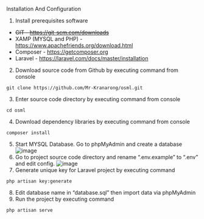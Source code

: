 Installation And Configuration

1.	Install prerequisites software
* ~~GIT - https://git-scm.com/downloads~~
* XAMP (MYSQL and PHP) - https://www.apachefriends.org/download.html
* Composer - https://getcomposer.org
* Laravel - https://laravel.com/docs/master/installation

2.	Download source code from Github by executing command from console
```console
git clone https://github.com/Mr-Kranarong/osml.git
```
3.	Enter source code directory by executing command from console
```console
cd osml
```
4.	Download dependency libraries by executing command from console
```console
composer install
```
5.  Start MYSQL Database. Go to phpMyAdmin and create a database
![image](https://user-images.githubusercontent.com/55760976/162913186-02787ed1-801f-4c2b-b140-c42e2b822ce3.png)
6.	Go to project source code directory and rename “.env.example” to “.env” and edit config.
![image](https://user-images.githubusercontent.com/55760976/162914437-971a3dce-3c38-4d7f-b209-825498d56f51.png)
7.	Generate unique key for Laravel project by executing command
```console
php artisan key:generate
```
8.	Edit database name in “database.sql” then import data via phpMyAdmin
9.	Run the project by executing command
```console
php artisan serve
```
